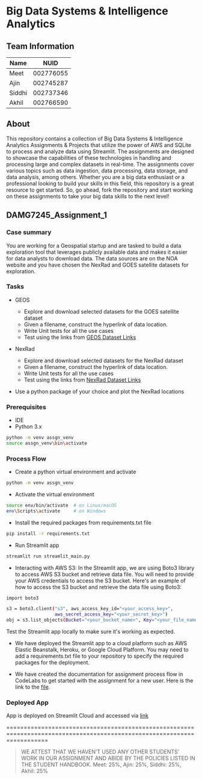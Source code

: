 # Big Data Systems & Intelligence Analytics

## Team Information
| Name     | NUID        |
| ---      | ---         |
| Meet     | 002776055   |
| Ajin     | 002745287   |
| Siddhi   | 002737346   |
| Akhil    | 002766590   |

## About
This repository contains a collection of Big Data Systems & Intelligence Analytics Assignments & Projects that utilize the power of AWS and SQLite to process and analyze data using Streamlit. The assignments are designed to showcase the capabilities of these technologies in handling and processing large and complex datasets in real-time. The assignments cover various topics such as data ingestion, data processing, data storage, and data analysis, among others. Whether you are a big data enthusiast or a professional looking to build your skills in this field, this repository is a great resource to get started. So, go ahead, fork the repository and start working on these assignments to take your big data skills to the next level!

## DAMG7245_Assignment_1

### Case summary
You are working for a Geospatial startup and are tasked to build a data exploration tool that leverages publicly available data and makes it easier for data analysts to download data. The data sources are on the NOA website and you have chosen the NexRad and GOES satellite datasets for exploration.

### Tasks
- GEOS
    - Explore and download selected datasets for the GOES satellite dataset
    - Given a filename, construct the hyperlink of data location.
    - Write Unit tests for all the use cases
    - Test using the links from [GEOS Dataset Links](https://docs.google.com/spreadsheets/d/1o1CLsm5OR0gH5GHbTsPWAEOGpdqqS49-P5e14ugK37Q/edit#gid=0)

- NexRad
    - Explore and download selected datasets for the NexRad dataset
    - Given a filename, construct the hyperlink of data location.
    - Write Unit tests for all the use cases
    - Test using the links from [NexRad Dataset Links](https://docs.google.com/spreadsheets/d/1o1CLsm5OR0gH5GHbTsPWAEOGpdqqS49-P5e14ugK37Q/edit#gid=651299232)

- Use a python package of your choice and plot the NexRad locations

### Prerequisites
* IDE
* Python 3.x
```bash
python -m venv assgn_venv
source assgn_venv\bin\activate
```

### Process Flow
* Create a python virtual environment and activate
```bash
python -m venv assgn_venv
```

* Activate the virtual environment
```bash
source env/bin/activate  # on Linux/macOS
env\Scripts\activate     # on Windows
```

* Install the required packages from requirements.txt file
```bash
pip install -r requirements.txt
```

* Run Streamlit app
```bash
streamlit run streamlit_main.py
```

* Interacting with AWS S3:
In the Streamlit app, we are using Boto3 library to access AWS S3 bucket and retrieve data file. You will need to provide your AWS credentials to access the S3 bucket. Here's an example of how to access the S3 bucket and retrieve the data file using Boto3:

```bash
import boto3

s3 = boto3.client("s3", aws_access_key_id="<your_access_key>",
                  aws_secret_access_key="<your_secret_key>")
obj = s3.list_objects(Bucket="<your_bucket_name>", Key="<your_file_name>").get('Contents')
```

Test the Streamlit app locally to make sure it's working as expected.

* We have deployed the Streamlit app to a cloud platform such as AWS Elastic Beanstalk, Heroku, or Google Cloud Platform. You may need to add a requirements.txt file to your repository to specify the required packages for the deployment.

* We have created the documentation for assignment process flow in CodeLabs to get started with the assignment for a new user. Here is the link to the [file](https://codelabs-preview.appspot.com/?file_id=1TBcYrdoadQK-Ls0QfJWQXjo0yJjhgUBBq-kn7Q2gN9E#0).

### Deployed App
App is deployed on Streamlit Cloud and accessed via [link](https://bigdataia-spring2023-team02-assignment-1-streamlit-main-em4swm.streamlit.app)

========================================================================================================================
> WE ATTEST THAT WE HAVEN’T USED ANY OTHER STUDENTS’ WORK IN OUR ASSIGNMENT AND ABIDE BY THE POLICIES LISTED IN THE STUDENT HANDBOOK.
> Meet: 25%, Ajin: 25%, Siddhi: 25%, Akhil: 25%
